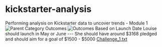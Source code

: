 # kickstarter-analysis
Performing analysis on Kickstarter data to uncover trends - Module 1 
![Parent Category Outcomes](https://user-images.githubusercontent.com/110864175/183732952-b1703628-084d-41f9-a660-6056a8df660c.png)
![Outcomes Based on Launch Date](https://user-images.githubusercontent.com/110864175/183732872-927667ed-a9ed-4dd0-90a2-c932ecbf78b4.png)
Louise should launch in May or June --- She should have around $3168 pledged and should aim for a goal of $1500 - $5000
[Challenge_1.txt](https://github.com/gabischlegel/kickstarter-analysis/files/9365643/Challenge_1.txt)
